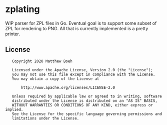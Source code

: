 # zplating

WIP parser for ZPL files in Go. Eventual goal is to support some subset of ZPL for rendering to PNG. All that is currently implemented is a pretty printer.

## License

```
   Copyright 2020 Matthew Boeh

   Licensed under the Apache License, Version 2.0 (the "License");
   you may not use this file except in compliance with the License.
   You may obtain a copy of the License at

       http://www.apache.org/licenses/LICENSE-2.0

   Unless required by applicable law or agreed to in writing, software
   distributed under the License is distributed on an "AS IS" BASIS,
   WITHOUT WARRANTIES OR CONDITIONS OF ANY KIND, either express or implied.
   See the License for the specific language governing permissions and
   limitations under the License.
```
